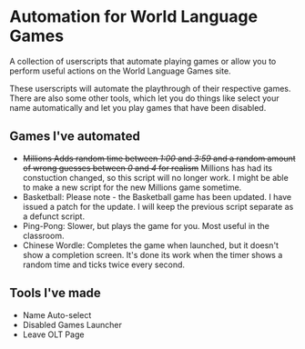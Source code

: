 # Automation for World Language Games

A collection of userscripts that automate playing games or allow you to perform useful actions on the World Language Games site.

These userscripts will automate the playthrough of their respective games.
There are also some other tools, which let you do things like select your name automatically and let you play games that have been disabled.

## Games I've automated

- ~~Millions Adds random time between *1:00* and *3:59* and a random amount of wrong guesses between *0* and *4* for realism~~ Millions has had its constuction changed, so this script will no longer work. I might be able to make a new script for the new Millions game sometime.
- Basketball: Please note - the Basketball game has been updated. I have issued a patch for the update. I will keep the previous script separate as a defunct script.
- Ping-Pong: Slower, but plays the game for you. Most useful in the classroom.
- Chinese Wordle: Completes the game when launched, but it doesn't show a completion screen. It's done its work when the timer shows a random time and ticks twice every second.

## Tools I've made

- Name Auto-select
- Disabled Games Launcher
- Leave OLT Page
